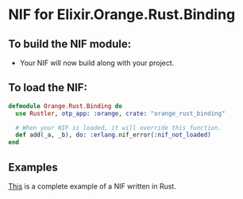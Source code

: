 # NIF for Elixir.Orange.Rust.Binding

## To build the NIF module:

- Your NIF will now build along with your project.

## To load the NIF:

```elixir
defmodule Orange.Rust.Binding do
  use Rustler, otp_app: :orange, crate: "orange_rust_binding"

  # When your NIF is loaded, it will override this function.
  def add(_a, _b), do: :erlang.nif_error(:nif_not_loaded)
end
```

## Examples

[This](https://github.com/rusterlium/NifIo) is a complete example of a NIF written in Rust.
